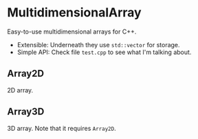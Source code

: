 # MultidimensionalArray

Easy-to-use multidimensional arrays for C++.

* Extensible: Underneath they use `std::vector` for storage.
* Simple API: Check file `test.cpp` to see what I'm talking about.

## Array2D

2D array.

## Array3D

3D array. Note that it requires `Array2D`.



